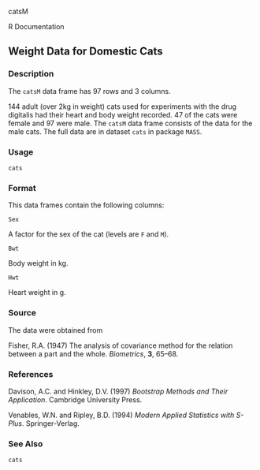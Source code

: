 catsM

R Documentation

##  Weight Data for Domestic Cats

### Description

The `catsM` data frame has 97 rows and 3 columns.

144 adult (over 2kg in weight) cats used for experiments with the drug
digitalis had their heart and body weight recorded. 47 of the cats were female
and 97 were male. The `catsM` data frame consists of the data for the male
cats. The full data are in dataset `cats` in package `MASS`.

### Usage

    
    cats

### Format

This data frames contain the following columns:

`Sex`

A factor for the sex of the cat (levels are `F` and `M`).

`Bwt`

Body weight in kg.

`Hwt`

Heart weight in g.

### Source

The data were obtained from

Fisher, R.A. (1947) The analysis of covariance method for the relation between
a part and the whole. _Biometrics_, **3**, 65–68.

### References

Davison, A.C. and Hinkley, D.V. (1997) _Bootstrap Methods and Their
Application_. Cambridge University Press.

Venables, W.N. and Ripley, B.D. (1994) _Modern Applied Statistics with
S-Plus_. Springer-Verlag.

### See Also

`cats`

